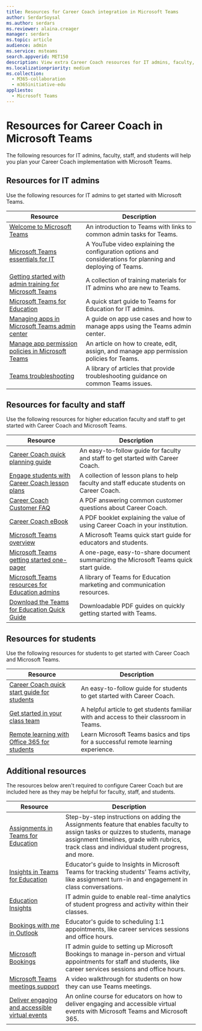 ```yaml
---
title: Resources for Career Coach integration in Microsoft Teams
author: SerdarSoysal
ms.author: serdars
ms.reviewer: alaina.creager
manager: serdars
ms.topic: article
audience: admin
ms.service: msteams
search.appverid: MET150
description: View extra Career Coach resources for IT admins, faculty, staff, and students.
ms.localizationpriority: medium
ms.collection: 
  - M365-collaboration
  - m365initiative-edu
appliesto: 
  - Microsoft Teams
---
```


# Resources for Career Coach in Microsoft Teams

The following resources for IT admins, faculty, staff, and students will help you plan your Career Coach implementation with Microsoft Teams.

## Resources for IT admins

Use the following resources for IT admins to get started with Microsoft Teams.

|Resource |Description |
|---------|------------|
| [Welcome to Microsoft Teams](Teams-overview.md) | An introduction to Teams with links to common admin tasks for Teams. |
| [Microsoft Teams essentials for IT](https://www.youtube.com/watch?v=MfDB7VenWuA&list=PLXtHYVsvn_b_JeDjgD5XdkyHTDXdYgPGn) | A YouTube video explaining the configuration options and considerations for planning and deploying of Teams. |
| [Getting started with admin training for Microsoft Teams](ITAdmin-readiness.md) | A collection of training materials for IT admins who are new to Teams. |
| [Microsoft Teams for Education](Teams-quick-start-edu.yml) | A quick start guide to Teams for Education for IT admins. |
| [Managing apps in Microsoft Teams admin center](manage-apps.md) | A guide on app use cases and how to manage apps using the Teams admin center. |
| [Manage app permission policies in Microsoft Teams](teams-app-permission-policies.md) | An article on how to create, edit, assign, and manage app permission policies for Teams. |
| [Teams troubleshooting](/microsoftteams/troubleshoot/teams-welcome) | A library of articles that provide troubleshooting guidance on common Teams issues. |

## Resources for faculty and staff

Use the following resources for higher education faculty and staff to get started with Career Coach and Microsoft Teams.

| Resource | Description |
|----------|-------------|
| [Career Coach quick planning guide](https://support.microsoft.com/topic/career-coach-quick-planning-guide-c5d0b934-bfcf-4fe7-8a85-ba7bbb1b6ad4) | An easy-to-follow guide for faculty and staff to get started with Career Coach. |
| [Engage students with Career Coach lesson plans](https://support.microsoft.com/topic/get-started-with-career-coach-goals-and-activities-086ce412-05de-4259-a9fd-c96471cef1b0?preview=true) | A collection of lesson plans to help faculty and staff educate students on Career Coach. |
| [Career Coach Customer FAQ](https://edudownloads.azureedge.net/msdownloads/Customer_FAQ-Career_Coach.pdf) | A PDF answering common customer questions about Career Coach. |
| [Career Coach eBook](https://msp1151126154693.blob.core.windows.net/msdownloads/Microsoft_Career_Coach_Personalized_Career_Guidance_eBook.pdf) | A PDF booklet explaining the value of using Career Coach in your institution. |
| [Microsoft Teams overview](https://support.microsoft.com/teams) | A Microsoft Teams quick start guide for educators and students. |
| [Microsoft Teams getting started one-pager](https://download.microsoft.com/download/8/f/1/8f187ed2-a4b8-4269-b756-744c2e81a423/teams-for-education-getting-started-1-pager.pdf) | A one-page, easy-to-share document summarizing the Microsoft Teams quick start guide. |
| [Microsoft Teams resources for Education admins](resources-teams-edu.md) | A library of Teams for Education marketing and communication resources. |
| [Download the Teams for Education Quick Guide](https://support.microsoft.com/topic/downloadable-guides-6bd3eb82-0a0f-43cc-a4d2-c9f4e7ebdf39) | Downloadable PDF guides on quickly getting started with Teams. |

## Resources for students

Use the following resources for students to get started with Career Coach and Microsoft Teams.

|Resource |Description |
|---------|------------|
| [Career Coach quick start guide for students](https://support.microsoft.com/topic/career-coach-quick-start-guide-for-students-c419db47-9290-4961-9684-c3f86a9b3708) | An easy-to-follow guide for students to get started with Career Coach. |
| [Get started in your class team](https://support.microsoft.com/topic/get-started-in-your-class-team-6b5fd708-35b9-4caf-b66e-d8f2468e4fd5#ID0EDD=Students) | A helpful article to get students familiar with and access to their classroom in Teams. |
| [Remote learning with Office 365 for students](https://support.microsoft.com/topic/remote-learning-with-office-365-for-students-eea3ee92-ba42-4217-90d4-155f9a5477e4) | Learn Microsoft Teams basics and tips for a successful remote learning experience. |

## Additional resources

The resources below aren't required to configure Career Coach but are included here as they may be helpful for faculty, staff, and students.

|Resource |Description |
|---------|------------|
| [Assignments in Teams for Education](https://support.microsoft.com/topic/microsoft-teams-5aa4431a-8a3c-4aa5-87a6-b6401abea114?ui=en-us&rs=en-us&ad=us#ID0EAABAAA=Assignments&ID0EBBD=Assignments) | Step-by-step instructions on adding the Assignments feature that enables faculty to assign tasks or quizzes to students, manage assignment timelines, grade with rubrics, track class and individual student progress, and more. |
| [Insights in Teams for Education](https://support.microsoft.com/topic/educator-s-guide-to-insights-in-microsoft-teams-27b56255-90c0-47aa-bac3-1c9f50157181) | Educator's guide to Insights in Microsoft Teams for tracking students’ Teams activity, like assignment turn-in and engagement in class conversations. |
| [Education Insights](class-insights.md) | IT admin guide to enable real-time analytics of student progress and activity within their classes. |
| [Bookings with me in Outlook](/microsoft-365/bookings/bookings-in-outlook) | Educator's guide to scheduling 1:1 appointments, like career services sessions and office hours. |
| [Microsoft Bookings](/microsoft-365/bookings/bookings-overview) | IT admin guide to setting up Microsoft Bookings to manage in-person and virtual appointments for staff and students, like career services sessions and office hours. |
| [Microsoft Teams meetings support](https://www.microsoft.com/videoplayer/embed/RE4rxIX?pid=ocpVideo0-innerdiv-oneplayer&postJsllMsg=true&maskLevel=20&market=en-us) | A video walkthrough for students on how they can use Teams meetings. |
| [Deliver engaging and accessible virtual events](/learn/paths/m365-virtual-events-fundamentals/) | An online course for educators on how to deliver engaging and accessible virtual events with Microsoft Teams and Microsoft 365. |
